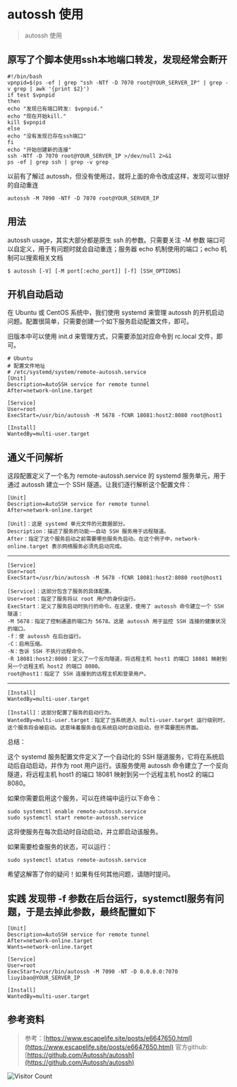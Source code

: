 # autossh 使用
> autossh 使用

## 原写了个脚本使用ssh本地端口转发，发现经常会断开

```shell
#!/bin/bash
vpnpid=$(ps -ef | grep "ssh -NTf -D 7070 root@YOUR_SERVER_IP" | grep -v grep | awk '{print $2}')
if test $vpnpid
then
echo "发现已有端口转发: $vpnpid."
echo "现在开始kill."
kill $vpnpid
else
echo "没有发现已存在ssh端口"
fi
echo "开始创建新的连接"
ssh -NTf -D 7070 root@YOUR_SERVER_IP >/dev/null 2>&1
ps -ef | grep ssh | grep -v grep
```

以前有了解过 autossh，但没有使用过，就将上面的命令改成这样，发现可以很好的自动重连

```
autossh -M 7090 -NTf -D 7070 root@YOUR_SERVER_IP
```

## 用法

autossh usage，其实大部分都是原生 ssh 的参数。只需要关注 -M 参数 端口可以自定义，用于有问题时就会自动重连；服务器 echo 机制使用的端口；echo 机制可以搜索相关文档

```
$ autossh [-V] [-M port[:echo_port]] [-f] [SSH_OPTIONS]
```

## 开机自动启动

在 Ubuntu 或 CentOS 系统中，我们使用 systemd 来管理 autossh 的开机启动问题。配置很简单，只需要创建一个如下服务启动配置文件，即可。

旧版本中可以使用 init.d 来管理方式，只需要添加对应命令到 rc.local 文件，即可。

```
# Ubuntu
# 配置文件地址
# /etc/systemd/system/remote-autossh.service
[Unit]
Description=AutoSSH service for remote tunnel
After=network-online.target

[Service]
User=root
ExecStart=/usr/bin/autossh -M 5678 -fCNR 18081:host2:8080 root@host1

[Install]
WantedBy=multi-user.target
```

## 通义千问解析

这段配置定义了一个名为 remote-autossh.service 的 systemd 服务单元，用于通过 autossh 建立一个 SSH 隧道。让我们逐行解析这个配置文件：

```
[Unit]
Description=AutoSSH service for remote tunnel
After=network-online.target
```
```
[Unit]：这是 systemd 单元文件的元数据部分。 
Description：描述了服务的功能——自动 SSH 服务用于远程隧道。
After：指定了这个服务启动之前需要哪些服务先启动。在这个例子中，network-online.target 表示网络服务必须先启动完成。
```

---------------------------------------------------------------

```
[Service]
User=root
ExecStart=/usr/bin/autossh -M 5678 -fCNR 18081:host2:8080 root@host1
```
```
[Service]：这部分包含了服务的具体配置。
User=root：指定了服务将以 root 用户的身份运行。
ExecStart：定义了服务启动时执行的命令。在这里，使用了 autossh 命令建立一个 SSH 隧道：
-M 5678：指定了控制通道的端口为 5678。这是 autossh 用于监控 SSH 连接的健康状况的端口。
-f：使 autossh 在后台运行。
-C：启用压缩。
-N：告诉 SSH 不执行远程命令。
-R 18081:host2:8080：定义了一个反向隧道，将远程主机 host1 的端口 18081 映射到另一个远程主机 host2 的端口 8080。
root@host1：指定了 SSH 连接到的远程主机和登录用户。
```

---------------------------------------------------------------

```
[Install]
WantedBy=multi-user.target
```
```
[Install]：这部分配置了服务的启动行为。
WantedBy=multi-user.target：指定了当系统进入 multi-user.target 运行级别时，这个服务将会被启动。这意味着服务会在系统启动时自动启动，但不需要图形界面。
```

总结：

这个 systemd 服务配置文件定义了一个自动化的 SSH 隧道服务，它将在系统启动后自动启动，并作为 root 用户运行。该服务使用 autossh 命令建立了一个反向隧道，将远程主机 host1 的端口 18081 映射到另一个远程主机 host2 的端口 8080。

如果你需要启用这个服务，可以在终端中运行以下命令：

```
sudo systemctl enable remote-autossh.service
sudo systemctl start remote-autossh.service
```

这将使服务在每次启动时自动启动，并立即启动该服务。

如果需要检查服务的状态，可以运行：

```
sudo systemctl status remote-autossh.service
```

希望这解答了你的疑问！如果有任何其他问题，请随时提问。

## 实践 发现带 -f 参数在后台运行，systemctl服务有问题，于是去掉此参数，最终配置如下

```shell
[Unit]
Description=AutoSSH service for remote tunnel
After=network-online.target
Wants=network-online.target

[Service]
User=root
ExecStart=/usr/bin/autossh -M 7090 -NT -D 0.0.0.0:7070 liuyibao@YOUR_SERVER_IP

[Install]
WantedBy=multi-user.target
```

## 参考资料

> 参考：[https://www.escapelife.site/posts/e6647650.html](https://www.escapelife.site/posts/e6647650.html)
> 官方github: [https://github.com/Autossh/autossh](https://github.com/Autossh/autossh)

![Visitor Count](https://profile-counter.glitch.me/brotherbigbao/count.svg)